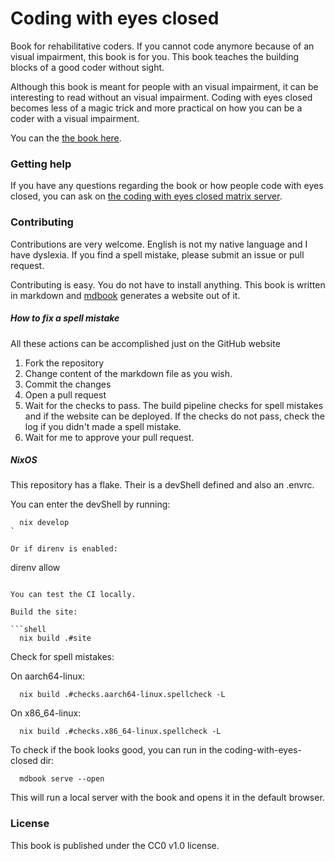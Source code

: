 # Coding with eyes closed

Book for rehabilitative coders.
If you cannot code anymore because of an visual impairment, this book is for you.
This book teaches the building blocks of a good coder without sight.

Although this book is meant for people with an visual impairment, it can be interesting to read without an visual impairment.
Coding with eyes closed becomes less of a magic trick and more practical on how you can be a coder with a visual impairment.

You can the [the book here](https://sempruijs.github.io/coding-with-eyes-closed/).

### Getting help

If you have any questions regarding the book or how people code with eyes closed, you can ask on [the coding with eyes closed matrix server](https://matrix.to/#/%23coding-with-eyes-closed:matrix.org).

### Contributing

Contributions are very welcome.
English is not my native language and I have dyslexia. 
If you find a spell mistake, please submit an issue or pull request.

Contributing is easy. 
You do not have to install anything.
This book is written in markdown and [mdbook](https://github.com/rust-lang/mdBook) generates a website out of it.

##### How to fix a spell mistake

All these actions can be accomplished just on the GitHub website

1. Fork the repository
2. Change content of the markdown file as you wish.
3. Commit the changes
4. Open a pull request
5. Wait for the checks to pass. The build pipeline checks for spell mistakes and if the website can be deployed. If the checks do not pass, check the log if you didn't made a spell mistake.
6. Wait for me to approve your pull request.

##### NixOS

This repository has a flake.
Their is a devShell defined and also an .envrc.

You can enter the devShell by running:

```shell
  nix develop
`

Or if direnv is enabled:

```
  direnv allow
```

You can test the CI locally.

Build the site:

```shell
  nix build .#site
```

Check for spell mistakes:

On aarch64-linux:
```shell
  nix build .#checks.aarch64-linux.spellcheck -L
```

On x86_64-linux:
```shell
  nix build .#checks.x86_64-linux.spellcheck -L
```

To check if the book looks good, you can run in the coding-with-eyes-closed dir:

```shell
  mdbook serve --open
```

This will run a local server with the book and opens it in the default browser.

### License

This book is published under the CC0 v1.0 license.


